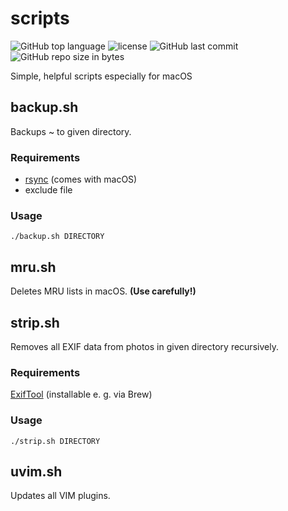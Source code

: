 # scripts
![GitHub top language](https://img.shields.io/github/languages/top/schdav/scripts.svg)
![license](https://img.shields.io/github/license/schdav/scripts.svg)
![GitHub last commit](https://img.shields.io/github/last-commit/schdav/scripts.svg)
![GitHub repo size in bytes](https://img.shields.io/github/repo-size/schdav/scripts.svg)

Simple, helpful scripts especially for macOS

## backup.sh
Backups ~ to given directory.
### Requirements
* [rsync](https://rsync.samba.org/) (comes with macOS)
* exclude file
### Usage
`./backup.sh DIRECTORY`

## mru.sh
Deletes MRU lists in macOS.
**(Use carefully!)**

## strip.sh
Removes all EXIF data from photos in given directory recursively.
### Requirements
[ExifTool](https://owl.phy.queensu.ca/~phil/exiftool/) (installable e. g. via Brew)
### Usage
`./strip.sh DIRECTORY`

## uvim.sh
Updates all VIM plugins.

